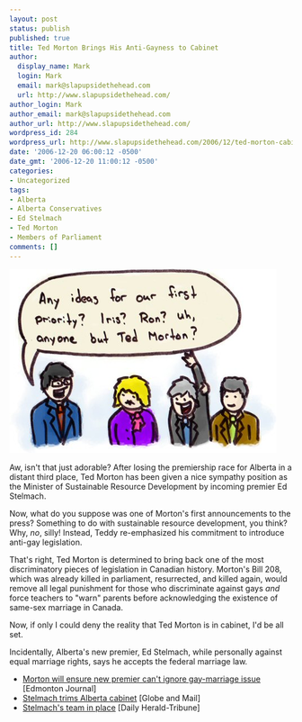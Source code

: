 ```yaml
---
layout: post
status: publish
published: true
title: Ted Morton Brings His Anti-Gayness to Cabinet
author:
  display_name: Mark
  login: Mark
  email: mark@slapupsidethehead.com
  url: http://www.slapupsidethehead.com/
author_login: Mark
author_email: mark@slapupsidethehead.com
author_url: http://www.slapupsidethehead.com/
wordpress_id: 284
wordpress_url: http://www.slapupsidethehead.com/2006/12/ted-morton-cabinet/
date: '2006-12-20 06:00:12 -0500'
date_gmt: '2006-12-20 11:00:12 -0500'
categories:
- Uncategorized
tags:
- Alberta
- Alberta Conservatives
- Ed Stelmach
- Ted Morton
- Members of Parliament
comments: []
---
```

![Alberta Cabinet](/wp-content/media/2006/12/alberta_cabinet.jpg)

Aw, isn't that just adorable? After losing the premiership race for Alberta in a distant third place, Ted Morton has been given a nice sympathy position as the Minister of Sustainable Resource Development by incoming premier Ed Stelmach.

Now, what do you suppose was one of Morton's first announcements to the press? Something to do with sustainable resource development, you think? Why, _no_, silly! Instead, Teddy re-emphasized his commitment to introduce anti-gay legislation.

That's right, Ted Morton is determined to bring back one of the most discriminatory pieces of legislation in Canadian history. Morton's Bill 208, which was already killed in parliament, resurrected, and killed again, would remove all legal punishment for those who discriminate against gays _and_ force teachers to "warn" parents before acknowledging the existence of same-sex marriage in Canada.

Now, if only I could deny the reality that Ted Morton is in cabinet, I'd be all set.

Incidentally, Alberta's new premier, Ed Stelmach, while personally against equal marriage rights, says he accepts the federal marriage law.

- [Morton will ensure new premier can't ignore gay-marriage issue](http://www.canada.com/edmontonjournal/news/story.html?id=2a78e7b0-6e57-44b3-8cc4-c4747216f4a0) [Edmonton Journal]
- [Stelmach trims Alberta cabinet](http://www.theglobeandmail.com/servlet/story/LAC.20061216.STELMACH16/TPStory/National) [Globe and Mail]
- [Stelmach's team in place](http://www.dailyheraldtribune.com/z_stelmachsteam1218.lasso) [Daily Herald-Tribune]
